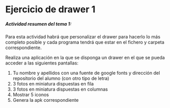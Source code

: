 # Ejercicio de drawer 1

##### Actividad resumen del tema 1:
Para esta actividad habrá que personalizar el drawer para hacerlo lo más completo posible y cada programa tendrá que estar en el fichero y carpeta correspondiente.

Realiza una aplicación en la que se disponga un drawer en el que se pueda acceder a las siguientes pantallas:
1. Tu nombre y apellidos con una fuente de google fonts y dirección del repositorio del alumno (con otro tipo de letra)
2. 3 fotos en miniatura dispuestas en fila 
3. 3 fotos en miniatura dispuestas en columnas 
4. Mostrar 5 iconos
5. Genera la apk correspondiente 